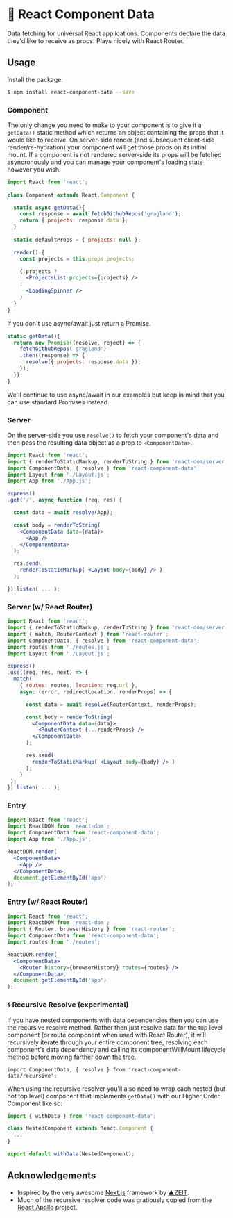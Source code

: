 # 🍯 React Component Data

Data fetching for universal React applications. Components declare the data they'd like to receive as props. Plays nicely with React Router.

## Usage

Install the package:

```bash
$ npm install react-component-data --save 
```

### Component

The only change you need to make to your component is to give it a `getData()` static method which returns an object containing the props that it would like to receive. On server-side render (and subsequent client-side render/re-hydration) your component will get those props on its initial mount. If a component is not rendered server-side its props will be fetched asyncronously and you can manage your component's loading state however you wish.

     
```jsx
import React from 'react';
    
class Component extends React.Component {

  static async getData(){
    const response = await fetchGithubRepos('gragland');
    return { projects: response.data };
  }
      
  static defaultProps = { projects: null };

  render() { 
    const projects = this.props.projects;

    { projects ? 
      <ProjectsList projects={projects} />
    :
      <LoadingSpinner />
    }
  }
}
```    
  

If you don't use async/await just return a Promise.
```jsx
static getData(){
  return new Promise((resolve, reject) => {
    fetchGithubRepos('gragland')
    .then((response) => {
      resolve({ projects: response.data });
    });
  });
}
```    
 We'll continue to use async/await in our examples but keep in mind that you can use standard Promises instead.

  
### Server
On the server-side you use `resolve()` to fetch your component's data and then pass the resulting data object as a prop to `<ComponentData>`.

```jsx
import React from 'react';
import { renderToStaticMarkup, renderToString } from 'react-dom/server';
import ComponentData, { resolve } from 'react-component-data';
import Layout from './Layout.js';
import App from './App.js';

express()
.get('/', async function (req, res) {

  const data = await resolve(App);

  const body = renderToString( 
    <ComponentData data={data}>
      <App /> 
    </ComponentData>
  );

  res.send(
    renderToStaticMarkup( <Layout body={body} /> )
  );

}).listen( ... );
```
### Server (w/ React Router)

```jsx
import React from 'react';
import { renderToStaticMarkup, renderToString } from 'react-dom/server';
import { match, RouterContext } from 'react-router';
import ComponentData, { resolve } from 'react-component-data'; 
import routes from './routes.js';
import Layout from './Layout.js';

express()
.use((req, res, next) => {
  match(
    { routes: routes, location: req.url }, 
    async (error, redirectLocation, renderProps) => {

      const data = await resolve(RouterContext, renderProps);

      const body = renderToString( 
        <ComponentData data={data}>
          <RouterContext {...renderProps} /> 
        </ComponentData>
      );

      res.send(
        renderToStaticMarkup( <Layout body={body} /> )
      );
    }
 );
}).listen( ... );
```    
### Entry
```jsx
import React from 'react';
import ReactDOM from 'react-dom';
import ComponentData from 'react-component-data';
import App from './App.js';

ReactDOM.render(
  <ComponentData>
    <App />
  </ComponentData>,
  document.getElementById('app')
);
```
 


### Entry (w/ React Router)
```jsx
import React from 'react';
import ReactDOM from 'react-dom';
import { Router, browserHistory } from 'react-router';
import ComponentData from 'react-component-data';
import routes from './routes';

ReactDOM.render(
  <ComponentData>
    <Router history={browserHistory} routes={routes} />
  </ComponentData>,
  document.getElementById('app')
);
```



### 🌀 Recursive Resolve (experimental)
If you have nested components with data dependencies then you can use the recursive resolve method. Rather then just resolve data for the top level component (or route component when used with React Router), it will recursively iterate through your entire component tree, resolving each component's data dependency and calling its componentWillMount lifecycle method before moving farther down the tree. 
```   
import ComponentData, { resolve } from 'react-component-data/recursive';
```

When using the recursive resolver you'll also need to wrap each nested (but not top level) component that implements `getData()` with our Higher Order Component like so:
```jsx
import { withData } from 'react-component-data';

class NestedComponent extends React.Component { 
  ...
}

export default withData(NestedComponent);
```  
 

  
  
## Acknowledgements

- Inspired by the very awesome [Next.js](https://github.com/zeit/next.js) framework by [▲ZEIT](https://zeit.co/).
- Much of the recursive resolver code was gratiously copied from the [React Apollo](https://github.com/apollostack/react-apollo) project.

    
    





